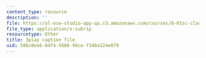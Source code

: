 ```yaml
---
content_type: resource
description: ''
file: https://ol-ocw-studio-app-qa.s3.amazonaws.com/courses/8-01sc-classical-mechanics-fall-2016/586c0ee68df4568696cef348a124e879_mjrQHIJj1iI.vtt
file_type: application/x-subrip
resourcetype: Other
title: 3play caption file
uid: 586c0ee6-8df4-5686-96ce-f348a124e879
---
```

